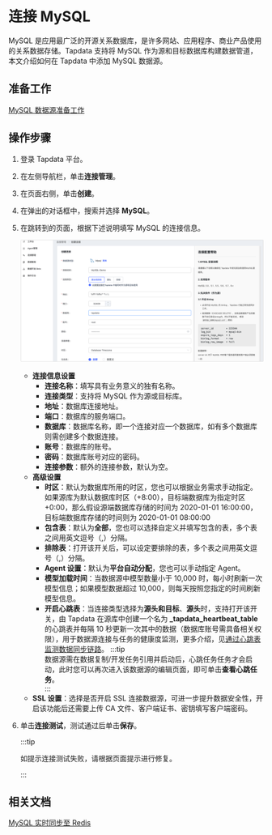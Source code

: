 # 连接 MySQL

MySQL 是应用最广泛的开源关系数据库，是许多网站、应用程序、商业产品使用的关系数据存储。Tapdata 支持将 MySQL 作为源和目标数据库构建数据管道，本文介绍如何在 Tapdata 中添加 MySQL 数据源。

## 准备工作

[MySQL 数据源准备工作](../../../prerequisites/certified/mysql.md)

## 操作步骤

1. 登录 Tapdata 平台。

2. 在左侧导航栏，单击**连接管理**。

3. 在页面右侧，单击**创建**。

4. 在弹出的对话框中，搜索并选择 **MySQL**。

5. 在跳转到的页面，根据下述说明填写 MySQL 的连接信息。

   ![连接配置示例](../../../images/mysql_connection_demo.png)

   * **连接信息设置**
     * **连接名称**：填写具有业务意义的独有名称。
     * **连接类型**：支持将 MySQL 作为源或目标库。
     * **地址**：数据库连接地址。
     * **端口**：数据库的服务端口。
     * **数据库**：数据库名称，即一个连接对应一个数据库，如有多个数据库则需创建多个数据连接。
     * **账号**：数据库的账号。
     * **密码**：数据库账号对应的密码。
     * **连接参数**：额外的连接参数，默认为空。
   * **<span id="heart-beat-table">高级设置</span>**
     * **时区**：默认为数据库所用的时区，您也可以根据业务需求手动指定。
       如果源库为默认数据库时区（+8:00），目标端数据库为指定时区+0:00，那么假设源端数据库存储的时间为 2020-01-01 16:00:00，目标端数据库存储的时间则为 2020-01-01 08:00:00
     * **包含表**：默认为**全部**，您也可以选择自定义并填写包含的表，多个表之间用英文逗号（,）分隔。
     * **排除表**：打开该开关后，可以设定要排除的表，多个表之间用英文逗号（,）分隔。
     * **Agent 设置**：默认为**平台自动分配**，您也可以手动指定 Agent。
     * **模型加载时间**：当数据源中模型数量小于 10,000 时，每小时刷新一次模型信息；如果模型数据超过 10,000，则每天按照您指定的时间刷新模型信息。
     * **开启心跳表**：当连接类型选择为**源头和目标**、**源头**时，支持打开该开关，由 Tapdata 在源库中创建一个名为 **_tapdata_heartbeat_table** 的心跳表并每隔 10 秒更新一次其中的数据（数据库账号需具备相关权限），用于数据源连接与任务的健康度监测，更多介绍，见[通过心跳表监测数据同步链路](../../../best-practice/heart-beat-task.md)。
       :::tip     
       数据源需在数据复制/开发任务引用并启动后，心跳任务任务才会启动，此时您可以再次进入该数据源的编辑页面，即可单击**查看心跳任务**。     
       :::
   * **SSL 设置**：选择是否开启 SSL 连接数据源，可进一步提升数据安全性，开启该功能后还需要上传 CA 文件、客户端证书、密钥填写客户端密码。

6. 单击**连接测试**，测试通过后单击**保存**。

   :::tip

   如提示连接测试失败，请根据页面提示进行修复。

   :::



## 相关文档

[MySQL 实时同步至 Redis](../../../best-practice/mysql-to-redis.md)
